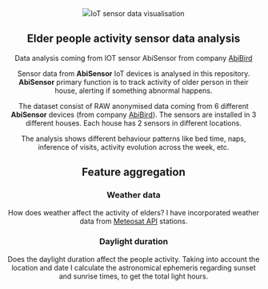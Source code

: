<div align="center">
  <img src="img/AbiBird_Lockup_KYellow-555.png” height=“200”><br>
</div>

#  IoT sensor data visualisation
## Elder people activity sensor data analysis
Data analysis coming from IOT sensor AbiSensor from company [AbiBird](https://abibird.com.au)

Sensor data from **AbiSensor** IoT devices is analysed in this repository. **AbiSensor** primary function is to track activity of older person in their house, alerting if something abnormal happens.

The dataset consist of RAW anonymised data coming from 6 different **AbiSensor** devices (from company [AbiBird](https://abibird.com.au)). The sensors are installed in 3 different houses. Each house has 2 sensors in different locations.

The analysis shows different behaviour patterns like bed time, naps, inference of visits, activity evolution across the week, etc. 

## Feature aggregation
### Weather data
How does weather affect the activity of elders? I have incorporated weather data from [Meteosat API](https://api.meteostat.net) stations.
### Daylight duration
Does the daylight duration affect the people activity. Taking into account the location and date I calculate the astronomical ephemeris regarding sunset and sunrise times, to get the total light hours.
